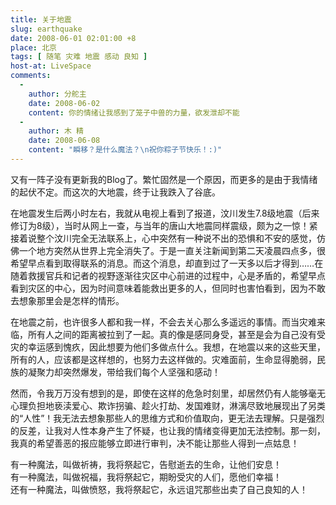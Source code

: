 ```yaml
---
title: 关于地震
slug: earthquake
date: 2008-06-01 02:01:00 +8
place: 北京
tags: [ 随笔 灾难 地震 感动 良知 ]
host-at: LiveSpace
comments:
  -
    author: 分舵主 
    date: 2008-06-02
    content: 你的情绪让我感到了笼子中兽的力量，欲发泄却不能
  -
    author: 木 精 
    date: 2008-06-08
    content: "瞬移？是什么魔法？\n祝你粽子节快乐！:)"
---
```

又有一阵子没有更新我的Blog了。繁忙固然是一个原因，而更多的是由于我情绪的起伏不定。而这次的大地震，终于让我跌入了谷底。

在地震发生后两小时左右，我就从电视上看到了报道，汶川发生7.8级地震（后来修订为8级），当时从网上一查，与当年的唐山大地震同样震级，颇为之一惊！紧接着说整个汶川完全无法联系上，心中突然有一种说不出的恐惧和不安的感觉，仿佛一个地方突然从世界上完全消失了。于是一直关注新闻到第二天凌晨四点多，很希望早点看到取得联系的消息。而这个消息，却直到过了一天多以后才得到……在随着救援官兵和记者的视野逐渐往灾区中心前进的过程中，心是矛盾的，希望早点看到灾区的中心，因为时间意味着能救出更多的人，但同时也害怕看到，因为不敢去想象那里会是怎样的情形。

在地震之前，也许很多人都和我一样，不会去关心那么多遥远的事情。而当灾难来临，所有人之间的距离被拉到了一起。真的像是感同身受，甚至是会为自己没有受灾的幸运感到愧疚，因此想要为他们多做点什么。我想，在地震以来的这些天里，所有的人，应该都是这样想的，也努力去这样做的。灾难面前，生命显得脆弱，民族的凝聚力却突然爆发，带给我们每个人坚强和感动！

然而，令我万万没有想到的是，即使在这样的危急时刻里，却居然仍有人能够毫无心理负担地亵渎爱心、欺诈拐骗、趁火打劫、发国难财，淋漓尽致地展现出了另类的“人性”！我无法去想象那些人的思维方式和价值取向，更无法去理解。只是强烈的反差，让我对人性本身产生了怀疑，也让我的情绪变得更加无法控制。那一刻，我真的希望善恶的报应能够立即进行审判，决不能让那些人得到一点姑息！

有一种魔法，叫做祈祷，我将祭起它，告慰逝去的生命，让他们安息！<br />
有一种魔法，叫做祝福，我将祭起它，期盼受灾的人们，愿他们幸福！<br />
还有一种魔法，叫做愤怒，我将祭起它，永远诅咒那些出卖了自己良知的人！
